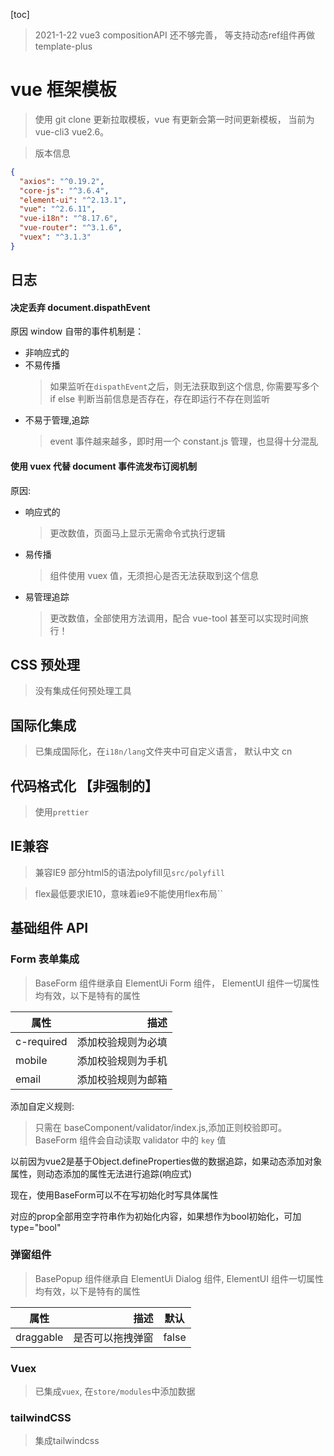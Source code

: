 [toc]

> 2021-1-22 vue3 compositionAPI 还不够完善， 等支持动态ref组件再做template-plus

# vue 框架模板

> 使用 git clone 更新拉取模板，vue 有更新会第一时间更新模板， 当前为 vue-cli3 vue2.6。

> 版本信息

```json
{
  "axios": "^0.19.2",
  "core-js": "^3.6.4",
  "element-ui": "^2.13.1",
  "vue": "^2.6.11",
  "vue-i18n": "^8.17.6",
  "vue-router": "^3.1.6",
  "vuex": "^3.1.3"
}
```

## 日志

#### 决定丢弃 document.dispathEvent

原因 window 自带的事件机制是：

- 非响应式的
- 不易传播
  > 如果监听在`dispathEvent`之后，则无法获取到这个信息, 你需要写多个 if else 判断当前信息是否存在，存在即运行不存在则监听
- 不易于管理,追踪
  > event 事件越来越多，即时用一个 constant.js 管理，也显得十分混乱

#### 使用 vuex 代替 document 事件流发布订阅机制

原因:

- 响应式的
  > 更改数值，页面马上显示无需命令式执行逻辑
- 易传播
  > 组件使用 vuex 值，无须担心是否无法获取到这个信息
- 易管理追踪
  > 更改数值，全部使用方法调用，配合 vue-tool 甚至可以实现时间旅行！

## CSS 预处理

> 没有集成任何预处理工具

## 国际化集成

> 已集成国际化，在`i18n/lang`文件夹中可自定义语言， 默认中文 cn

## 代码格式化 【非强制的】

> 使用`prettier`

## IE兼容

> 兼容IE9 部分html5的语法polyfill见`src/polyfill`

> flex最低要求IE10，意味着ie9不能使用flex布局``

## 基础组件 API

### Form 表单集成

> BaseForm 组件继承自 ElementUi Form 组件， ElementUI 组件一切属性均有效，以下是特有的属性

| 属性     |               描述 |
| -------- | -----------------: |
| c-required | 添加校验规则为必填 |
| mobile   | 添加校验规则为手机 |
| email    | 添加校验规则为邮箱 |

添加自定义规则:

> 只需在 baseComponent/validator/index.js,添加正则校验即可。BaseForm 组件会自动读取 validator 中的 `key` 值

以前因为vue2是基于Object.defineProperties做的数据追踪，如果动态添加对象属性，则动态添加的属性无法进行追踪(响应式)

现在，使用BaseForm可以不在写初始化时写具体属性

对应的prop全部用空字符串作为初始化内容，如果想作为bool初始化，可加type="bool"

### 弹窗组件

> BasePopup 组件继承自 ElementUi Dialog 组件, ElementUI 组件一切属性均有效，以下是特有的属性

| 属性      |             描述 | 默认  |
| --------- | ---------------: | ----- |
| draggable | 是否可以拖拽弹窗 | false |

### Vuex

> 已集成`vuex`, 在`store/modules`中添加数据

### tailwindCSS

> 集成tailwindcss
